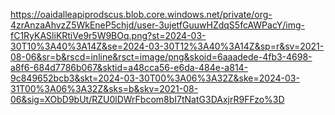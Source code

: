 https://oaidalleapiprodscus.blob.core.windows.net/private/org-4zrAnzaAhvzZ5WkEneP5chjd/user-3ujetfGuuwHZdqS5fcAWPacY/img-fC1RyKASliKRtiVe9r5W9BOq.png?st=2024-03-30T10%3A40%3A14Z&se=2024-03-30T12%3A40%3A14Z&sp=r&sv=2021-08-06&sr=b&rscd=inline&rsct=image/png&skoid=6aaadede-4fb3-4698-a8f6-684d7786b067&sktid=a48cca56-e6da-484e-a814-9c849652bcb3&skt=2024-03-30T00%3A06%3A32Z&ske=2024-03-31T00%3A06%3A32Z&sks=b&skv=2021-08-06&sig=XObD9bUt/RZU0lDWrFbcom8bI7tNatG3DAxjrR9FFzo%3D